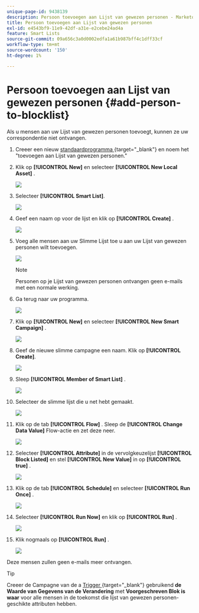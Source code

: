 ```yaml
---
unique-page-id: 9438139
description: Persoon toevoegen aan Lijst van gewezen personen - Marketo Docs - Productdocumentatie
title: Persoon toevoegen aan Lijst van gewezen personen
exl-id: e4543bf9-11e9-42df-a31e-e2cebe24ad4a
feature: Smart Lists
source-git-commit: 09a656c3a0d0002edfa1a61b987bff4c1dff33cf
workflow-type: tm+mt
source-wordcount: '150'
ht-degree: 1%

---
```


# Persoon toevoegen aan Lijst van gewezen personen {#add-person-to-blocklist}

Als u mensen aan uw Lijst van gewezen personen toevoegt, kunnen ze uw correspondentie niet ontvangen.

1. Creeer een nieuw [&#x200B; standaardprogramma &#x200B;](/help/marketo/product-docs/core-marketo-concepts/programs/creating-programs/create-a-program.md){target="_blank"} en noem het &quot;toevoegen aan Lijst van gewezen personen.&quot;

1. Klik op **[!UICONTROL New]** en selecteer **[!UICONTROL New Local Asset]** .

   ![](assets/add-person-to-blocklist-1.png)

1. Selecteer **[!UICONTROL Smart List]**.

   ![](assets/add-person-to-blocklist-2.png)

1. Geef een naam op voor de lijst en klik op **[!UICONTROL Create]** .

   ![](assets/add-person-to-blocklist-3.png)

1. Voeg alle mensen aan uw Slimme Lijst toe u aan uw Lijst van gewezen personen wilt toevoegen.

   ![](assets/add-person-to-blocklist-4.png)

   >[!NOTE]
   >
   >Personen op je Lijst van gewezen personen ontvangen geen e-mails met een normale werking.

1. Ga terug naar uw programma.

   ![](assets/add-person-to-blocklist-5.png)

1. Klik op **[!UICONTROL New]** en selecteer **[!UICONTROL New Smart Campaign]** .

   ![](assets/add-person-to-blocklist-6.png)

1. Geef de nieuwe slimme campagne een naam. Klik op **[!UICONTROL Create]**.

   ![](assets/add-person-to-blocklist-7.png)

1. Sleep **[!UICONTROL Member of Smart List]** .

   ![](assets/add-person-to-blocklist-8.png)

1. Selecteer de slimme lijst die u net hebt gemaakt.

   ![](assets/add-person-to-blocklist-9.png)

1. Klik op de tab **[!UICONTROL Flow]** . Sleep de **[!UICONTROL Change Data Value]** Flow-actie en zet deze neer.

   ![](assets/add-person-to-blocklist-10.png)

1. Selecteer **[!UICONTROL Attribute]** in de vervolgkeuzelijst **[!UICONTROL Block Listed]** en stel **[!UICONTROL New Value]** in op **[!UICONTROL true]** .

   ![](assets/add-person-to-blocklist-11.png)

1. Klik op de tab **[!UICONTROL Schedule]** en selecteer **[!UICONTROL Run Once]** .

   ![](assets/add-person-to-blocklist-12.png)

1. Selecteer **[!UICONTROL Run Now]** en klik op **[!UICONTROL Run]** .

   ![](assets/add-person-to-blocklist-13.png)

1. Klik nogmaals op **[!UICONTROL Run]** .

   ![](assets/add-person-to-blocklist-14.png)

Deze mensen zullen geen e-mails meer ontvangen.

>[!TIP]
>
>Creeer de Campagne van de a [&#x200B; Trigger &#x200B;](/help/marketo/product-docs/core-marketo-concepts/smart-campaigns/creating-a-smart-campaign/create-a-new-smart-campaign.md){target="_blank"} gebruikend **de Waarde van Gegevens van de Verandering** met **Voorgeschreven Blok is waar** voor alle mensen in de toekomst die lijst van gewezen personen-geschikte attributen hebben.
